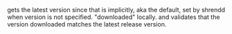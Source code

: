 gets the latest version since that is implicitly, aka the default, set by shrendd when version is not specified.
"downloaded" locally.
and validates that the version downloaded matches the latest release version.